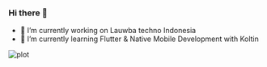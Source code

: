 ### Hi there 👋

- 🔭 I’m currently working on Lauwba techno Indonesia
- 🌱 I’m currently learning Flutter & Native Mobile Development with Koltin

![plot](AgusKhaer02/flutter-clone-portfolio.png)
